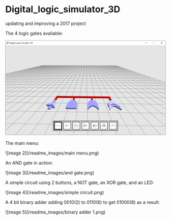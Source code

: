 # Digital_logic_simulator_3D
updating and improving a 2017 project

The 4 logic gates available:

![image 1](/readme_images/gates.png)

The main menu:

![image 2](/readme_images/main menu.png)

An AND gate in action:

![image 3](/readme_images/and gate.png)

A simple circuit using 2 buttons, a NOT gate, an XOR gate, and an LED:

![image 4](/readme_images/simple circuit.png)

A 4 bit binary adder adding 0010(2) to 0110(6) to get 01000(8) as a result:

![image 5](/readme_images/binary adder 1.png)
